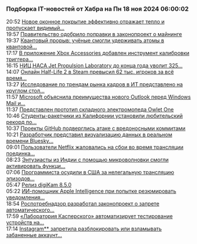 <h3>Подборка IT-новостей от Хабра на Пн 18 ноя 2024 06:00:02</h3>
<div class="rss">
  <span class="smaller gray hspace">20:52</span>
  <a class="nodecor" href="https://habr.com/ru/news/859272/?utm_source=habrahabr&utm_medium=rss&utm_campaign=859272">Новое оконное покрытие эффективно отражает тепло и пропускает видимый...</a>
</div>
<div class="rss">
  <span class="smaller gray hspace">19:57</span>
  <a class="nodecor" href="https://habr.com/ru/news/859274/?utm_source=habrahabr&utm_medium=rss&utm_campaign=859274">Правительство одобрило поправки в законопроект о майнинге</a>
</div>
<div class="rss">
  <span class="smaller gray hspace">19:37</span>
  <a class="nodecor" href="https://habr.com/ru/news/859262/?utm_source=habrahabr&utm_medium=rss&utm_campaign=859262">Квантовый прорыв: учёные смогли удерживать атомы в квантовой...</a>
</div>
<div class="rss">
  <span class="smaller gray hspace">17:17</span>
  <a class="nodecor" href="https://habr.com/ru/news/859248/?utm_source=habrahabr&utm_medium=rss&utm_campaign=859248">В приложение Xbox Accessories добавлен инструмент калибровки триггера...</a>
</div>
<div class="rss">
  <span class="smaller gray hspace">16:15</span>
  <a class="nodecor" href="https://habr.com/ru/news/859238/?utm_source=habrahabr&utm_medium=rss&utm_campaign=859238">НИЦ НАСА Jet Propulsion Laboratory до конца года уволит 325...</a>
</div>
<div class="rss">
  <span class="smaller gray hspace">14:07</span>
  <a class="nodecor" href="https://habr.com/ru/news/859226/?utm_source=habrahabr&utm_medium=rss&utm_campaign=859226">Онлайн Half-Life 2 в Steam превысил 62 тыс. игроков за всё время...</a>
</div>
<div class="rss">
  <span class="smaller gray hspace">13:27</span>
  <a class="nodecor" href="https://habr.com/ru/companies/rshb/news/859222/?utm_source=habrahabr&utm_medium=rss&utm_campaign=859222">Исследование по трендам рынка кадров в ИТ представлено на круглом стол...</a>
</div>
<div class="rss">
  <span class="smaller gray hspace">11:57</span>
  <a class="nodecor" href="https://habr.com/ru/news/859212/?utm_source=habrahabr&utm_medium=rss&utm_campaign=859212">Microsoft объяснила преимущества нового Outlook перед Windows Mail и...</a>
</div>
<div class="rss">
  <span class="smaller gray hspace">11:37</span>
  <a class="nodecor" href="https://habr.com/ru/news/859210/?utm_source=habrahabr&utm_medium=rss&utm_campaign=859210">Представлен прототип складного электромопеда Owlet One</a>
</div>
<div class="rss">
  <span class="smaller gray hspace">10:46</span>
  <a class="nodecor" href="https://habr.com/ru/news/859206/?utm_source=habrahabr&utm_medium=rss&utm_campaign=859206">Студенты-ракетчики из Калифорнии установили любительский рекорд по...</a>
</div>
<div class="rss">
  <span class="smaller gray hspace">10:37</span>
  <a class="nodecor" href="https://habr.com/ru/news/859204/?utm_source=habrahabr&utm_medium=rss&utm_campaign=859204">Проекты GitHub подверглись атаке с вредоносными коммитами</a>
</div>
<div class="rss">
  <span class="smaller gray hspace">10:21</span>
  <a class="nodecor" href="https://habr.com/ru/news/859202/?utm_source=habrahabr&utm_medium=rss&utm_campaign=859202">Разработчик представил визуализацию данных в реальном времени Bluesky...</a>
</div>
<div class="rss">
  <span class="smaller gray hspace">09:01</span>
  <a class="nodecor" href="https://habr.com/ru/news/859188/?utm_source=habrahabr&utm_medium=rss&utm_campaign=859188">Пользователи Netflix жаловались на сбои во время трансляции поединка...</a>
</div>
<div class="rss">
  <span class="smaller gray hspace">08:23</span>
  <a class="nodecor" href="https://habr.com/ru/news/859186/?utm_source=habrahabr&utm_medium=rss&utm_campaign=859186">Энтузиасты из Индии с помощью микроволновки смогли активировать функци...</a>
</div>
<div class="rss">
  <span class="smaller gray hspace">07:06</span>
  <a class="nodecor" href="https://habr.com/ru/news/859178/?utm_source=habrahabr&utm_medium=rss&utm_campaign=859178">Программиста осудили в США за нелегальную трансляцию эпизодов...</a>
</div>
<div class="rss">
  <span class="smaller gray hspace">05:47</span>
  <a class="nodecor" href="https://habr.com/ru/news/859168/?utm_source=habrahabr&utm_medium=rss&utm_campaign=859168">Релиз digiKam 8.5.0</a>
</div>
<div class="rss">
  <span class="smaller gray hspace">05:22</span>
  <a class="nodecor" href="https://habr.com/ru/news/859164/?utm_source=habrahabr&utm_medium=rss&utm_campaign=859164">ИИ-помощник Apple Intelligence при попытке резюмировать уведомления...</a>
</div>
<div class="rss">
  <span class="smaller gray hspace">18:54</span>
  <a class="nodecor" href="https://habr.com/ru/news/859136/?utm_source=habrahabr&utm_medium=rss&utm_campaign=859136">Роспотребнадзор разработал законопроект о запрете автоматического...</a>
</div>
<div class="rss">
  <span class="smaller gray hspace">17:59</span>
  <a class="nodecor" href="https://habr.com/ru/news/859128/?utm_source=habrahabr&utm_medium=rss&utm_campaign=859128">«Лаборатория Касперского» автоматизирует тестирование устройств на...</a>
</div>
<div class="rss">
  <span class="smaller gray hspace">17:14</span>
  <a class="nodecor" href="https://habr.com/ru/news/859118/?utm_source=habrahabr&utm_medium=rss&utm_campaign=859118">Instagram** запретила разблокировать или взламывать забаненные аккаунт...</a>
</div>